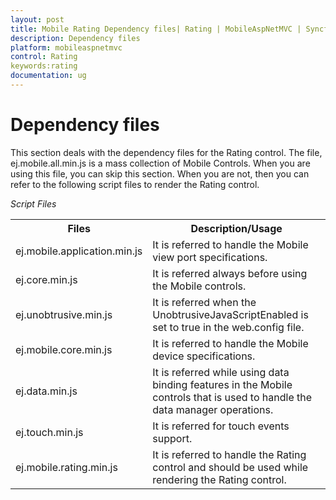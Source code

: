 ```yaml
---
layout: post
title: Mobile Rating Dependency files| Rating | MobileAspNetMVC | Syncfusion
description: Dependency files
platform: mobileaspnetmvc
control: Rating
keywords:rating
documentation: ug
---
```


# Dependency files

This section deals with the dependency files for the Rating control. The file, ej.mobile.all.min.js is a mass collection of Mobile Controls. When you are using this file, you can skip this section. When you are not, then you can refer to the following script files to render the Rating control.

_Script Files_

<table>
<tr>
<th>
Files</th><th>
Description/Usage</th></tr>
<tr>
<td>
ej.mobile.application.min.js</td><td>
It is referred to handle the Mobile view port specifications.</td></tr>
<tr>
<td>
ej.core.min.js</td><td>
It is referred always before using the Mobile controls.</td></tr>
<tr>
<td>
ej.unobtrusive.min.js</td><td>
It is referred when the UnobtrusiveJavaScriptEnabled is set to true in the web.config file.</td></tr>
<tr>
<td>
ej.mobile.core.min.js</td><td>
It is referred to handle the Mobile device specifications.</td></tr>
<tr>
<td>
ej.data.min.js</td><td>
It is referred while using data binding features in the Mobile controls that is used to handle the data manager operations.</td></tr>
<tr>
<td>
ej.touch.min.js</td><td>
It is referred for touch events support.</td></tr>
<tr>
<td>
ej.mobile.rating.min.js</td><td>
It is referred to handle the Rating control and should be used while rendering the Rating control.</td></tr>
</table>



